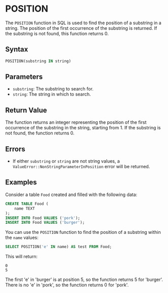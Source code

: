 # POSITION

The `POSITION` function in SQL is used to find the position of a substring in a string. The position of the first occurrence of the substring is returned. If the substring is not found, this function returns 0.

## Syntax

```sql
POSITION(substring IN string)
```

## Parameters

- `substring`: The substring to search for.
- `string`: The string in which to search.

## Return Value

The function returns an integer representing the position of the first occurrence of the substring in the string, starting from 1. If the substring is not found, the function returns 0.

## Errors

- If either `substring` or `string` are not string values, a `ValueError::NonStringParameterInPosition` error will be returned.

## Examples

Consider a table `Food` created and filled with the following data:

```sql
CREATE TABLE Food (
    name TEXT
);
INSERT INTO Food VALUES ('pork');
INSERT INTO Food VALUES ('burger');
```

You can use the `POSITION` function to find the position of a substring within the `name` values:

```sql
SELECT POSITION('e' IN name) AS test FROM Food;
```

This will return:

```
0
5
```

The first 'e' in 'burger' is at position 5, so the function returns 5 for 'burger'. There is no 'e' in 'pork', so the function returns 0 for 'pork'.